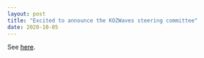 ```yaml
---
layout: post
title: "Excited to announce the KOZWaves steering committee"
date: 2020-10-05
---
```


See <a href="https://kozwaves.github.io/Committees/" style="color: black; text-decoration: underline;">here</a>.
